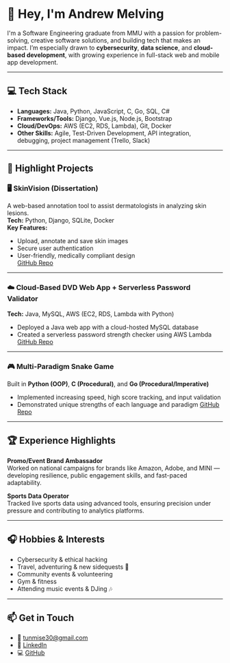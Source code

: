 # 👋 Hey, I'm Andrew Melving

I'm a Software Engineering graduate from MMU with a passion for problem-solving, creative software solutions, and building tech that makes an impact. I’m especially drawn to **cybersecurity**, **data science**, and **cloud-based development**, with growing experience in full-stack web and mobile app development.

---

## 💻 Tech Stack
- **Languages:** Java, Python, JavaScript, C, Go, SQL, C#
- **Frameworks/Tools:** Django, Vue.js, Node.js, Bootstrap
- **Cloud/DevOps:** AWS (EC2, RDS, Lambda), Git, Docker
- **Other Skills:** Agile, Test-Driven Development, API integration, debugging, project management (Trello, Slack)

---

## 📁 Highlight Projects

### 🖥️ SkinVision (Dissertation)
A web-based annotation tool to assist dermatologists in analyzing skin lesions.  
**Tech:** Python, Django, SQLite, Docker  
**Key Features:**  
- Upload, annotate and save skin images  
- Secure user authentication  
- User-friendly, medically compliant design  
[GitHub Repo](https://github.com/Skrillzzzz/SkinVision)

---

### ☁️ Cloud-Based DVD Web App + Serverless Password Validator  
**Tech:** Java, MySQL, AWS (EC2, RDS, Lambda with Python)  
- Deployed a Java web app with a cloud-hosted MySQL database  
- Created a serverless password strength checker using AWS Lambda
[GitHub Repo](https://github.com/Skrillzzzz/Cloud-Based-DVD-Web-App)

---

### 🎮 Multi-Paradigm Snake Game  
Built in **Python (OOP)**, **C (Procedural)**, and **Go (Procedural/Imperative)**  
- Implemented increasing speed, high score tracking, and input validation  
- Demonstrated unique strengths of each language and paradigm
[GitHub Repo](https://github.com/Skrillzzzz/Multi-Paradigm-Snake-Game)

---

## 🏆 Experience Highlights
**Promo/Event Brand Ambassador**  
Worked on national campaigns for brands like Amazon, Adobe, and MINI — developing resilience, public engagement skills, and fast-paced adaptability.

**Sports Data Operator**  
Tracked live sports data using advanced tools, ensuring precision under pressure and contributing to analytics platforms.

---

## 🎧 Hobbies & Interests 
- Cybersecurity & ethical hacking  
- Travel, adventuring & new sidequests 🧳  
- Community events & volunteering  
- Gym & fitness
- Attending music events & DJing 🎶   

---

## 📫 Get in Touch
- 📧 tunmise30@gmail.com  
- 💼 [LinkedIn](https://www.linkedin.com/in/andrew-melving-138483209/)  
- 💻 [GitHub](https://github.com/Skrillzzzz)
